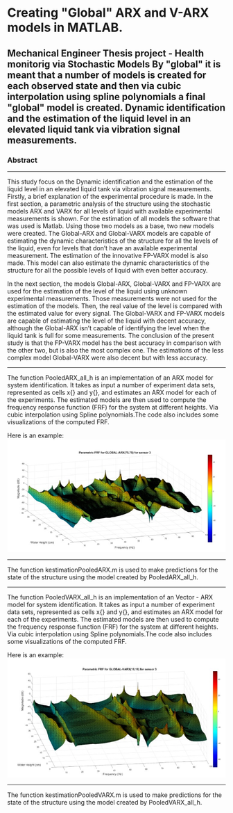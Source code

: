 # Creating "Global" ARX and V-ARX models in MATLAB.
Mechanical Engineer Thesis project - Health monitorig via Stochastic Models
By "global" it is meant that a number of models is created for each observed state and then via cubic interpolation using spline polynomials a final "global" model is created.
Dynamic identification and the estimation of the liquid level in an elevated liquid tank via vibration signal measurements.
----------------------------------------------------------------------
### Abstract
----------------------------------------------------------------------
This study focus on the Dynamic identification and the estimation of the liquid level in an elevated liquid tank via vibration signal measurements. Firstly, a brief explanation of the experimental procedure is made.
In the first section, a parametric analysis of the structure using the stochastic models ARX and VARX for all levels of liquid with available experimental measurements is shown. For the estimation of all models the software that was used is Matlab. Using those two models as a base, two new models were created. The Global-ARX and Global-VARX models are capable of estimating the dynamic characteristics of the structure for all the levels of the liquid, even for levels that don’t have an available experimental measurement. The estimation of the innovative FP-VARX model is also made. This model can also estimate the dynamic characteristics of the structure for all the possible levels of liquid with even better accuracy.

In the next section, the models Global-ARX, Global-VARX and FP-VARX are used for the estimation of the level of the liquid using unknown experimental measurements. Those measurements were not used for the estimation of the models. Then, the real value of the level is compared with the estimated value for every signal. The Global-VARX and FP-VARX models are capable of estimating the level of the liquid with decent accuracy, although the Global-ARX isn’t capable of identifying the level when the liquid tank is full for some measurements. The conclusion of the present study is that the FP-VARX model has the best accuracy in comparison with the other two, but is also the most complex one. The estimations of the less complex model Global-VARX were also decent but with less accuracy. 

----------------------------------------------------------------------
The function PooledARX_all_h is an implementation of an ARX model for system identification. It takes as input a number of experiment data sets, represented as cells x{} and y{}, and estimates an ARX model for each of the experiments. The estimated models are then used to compute the frequency response function (FRF) for the system at different heights. Via cubic interpolation using Spline polynomials.The code also includes some visualizations of the computed FRF.

Here is an example:
![glob_arx](glob_arx.jpg)

----------------------------------------------------------------------
The function kestimationPooledARX.m is used to make predictions for the state of the structure using the model created by PooledARX_all_h.

----------------------------------------------------------------------
The function PooledVARX_all_h is an implementation of an Vector - ARX model for system identification. It takes as input a number of experiment data sets, represented as cells x{} and y{}, and estimates an ARX model for each of the experiments. The estimated models are then used to compute the frequency response function (FRF) for the system at different heights. Via cubic interpolation using Spline polynomials.The code also includes some visualizations of the computed FRF.

Here is an example:
![glob_varx](glob_varx.jpg)

----------------------------------------------------------------------
The function kestimationPooledVARX.m is used to make predictions for the state of the structure using the model created by PooledVARX_all_h.
